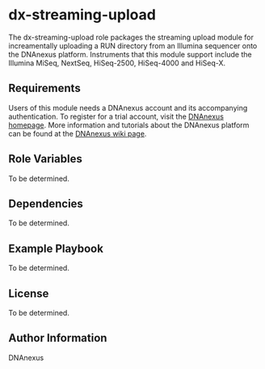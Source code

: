 dx-streaming-upload
=========

The dx-streaming-upload role packages the streaming upload module for increamentally uploading a RUN directory from an Illumina sequencer onto the DNAnexus platform. Instruments that this module support include the Illumina MiSeq, NextSeq, HiSeq-2500, HiSeq-4000 and HiSeq-X.

Requirements
------------

Users of this module needs a DNAnexus account and its accompanying authentication. To register for a trial account, visit the [DNAnexus homepage](https://dnanexus.com). More information and tutorials about the DNAnexus platform can be found at the [DNAnexus wiki page](https://wiki.dnanexus.com).

Role Variables
--------------

To be determined.

Dependencies
------------

To be determined.

Example Playbook
----------------

To be determined.

License
-------

To be determined.

Author Information
------------------

DNAnexus
